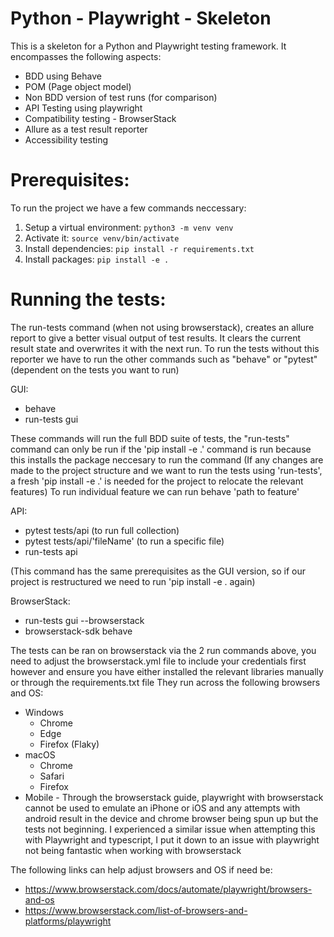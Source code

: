 # Python - Playwright - Skeleton

This is a skeleton for a Python and Playwright testing framework. It encompasses the following aspects:

- BDD using Behave
- POM (Page object model)
- Non BDD version of test runs (for comparison)
- API Testing using playwright
- Compatibility testing - BrowserStack
- Allure as a test result reporter
- Accessibility testing

# Prerequisites:

To run the project we have a few commands neccessary:

1. Setup a virtual environment: `python3 -m venv venv`
2. Activate it: `source venv/bin/activate`
3. Install dependencies: `pip install -r requirements.txt`
4. Install packages: `pip install -e .`

# Running the tests:

The run-tests command (when not using browserstack), creates an allure report to give a better visual output of test results. It clears the current result state and overwrites it with the next run. To run the tests without this reporter we have to run the other commands such as "behave" or "pytest"(dependent on the tests you want to run)

GUI:

- behave
- run-tests gui

These commands will run the full BDD suite of tests, the "run-tests" command can only be run if the 'pip install -e .' command is run because this installs the package neccesary to run the command
(If any changes are made to the project structure and we want to run the tests using 'run-tests', a fresh 'pip install -e .' is needed for the project to relocate the relevant features)
To run individual feature we can run behave 'path to feature'

API:

- pytest tests/api (to run full collection)
- pytest tests/api/'fileName' (to run a specific file)
- run-tests api

(This command has the same prerequisites as the GUI version, so if our project is restructured we need to run 'pip install -e . again)

BrowserStack:

- run-tests gui --browserstack
- browserstack-sdk behave

The tests can be ran on browserstack via the 2 run commands above, you need to adjust the browserstack.yml file to include your credentials first however and ensure you have either installed the relevant libraries manually or through the requirements.txt file
They run across the following browsers and OS:

- Windows
  - Chrome
  - Edge
  - Firefox (Flaky)
- macOS
  - Chrome
  - Safari
  - Firefox
- Mobile - Through the browserstack guide, playwright with browserstack cannot be used to emulate an iPhone or iOS and any attempts with android result in the device and chrome browser being spun up but the tests not beginning. I experienced a similar issue when attempting this with Playwright and typescript, I put it down to an issue with playwright not being fantastic when working with browserstack

The following links can help adjust browsers and OS if need be:

- https://www.browserstack.com/docs/automate/playwright/browsers-and-os
- https://www.browserstack.com/list-of-browsers-and-platforms/playwright
